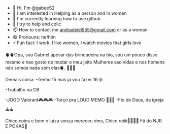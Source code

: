 - 👋 Hi, I'm @gabeeS2
- 👀 I am interested in Helping as a person and in women
- 🌱 I'm currently learning how to use github
- 💞️ I try to help end colic
- 📫 How to contact me andradeiel555@gmail.com or as a woman
- 😄 Pronouns: he/him
- ⚡ Fun fact: I work, I like women, I watch movies that girls love

🫀​🫀​Opa, sou Gabriel apesar das brincadeira na bio, sou um pouco disso mesmo e nao gosto de mudar o meu jeito
Mulheres sao vidas e nos homens não somos nada sem elas🫀. 💛​💛​💛

Demais coisa:
-Tenho 15 mas ja vou fazer 16 🤓​

-Trabalho na CB 

-JOGO Valorant​🎮​​🎮​​🎮 
-Torço pra LOUD MEMO ​💚​​💚​​💚​
-Fio de Deus, da igreja​⛪​⛪​

Chico coins e bom e luiza sonza mereceu dms, Chico reiiii​👑​👑​👑​👑​
Fã do NJR E POKAS🥶​
